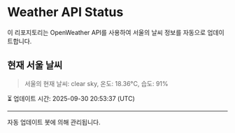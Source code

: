 
# Weather API Status

이 리포지토리는 OpenWeather API를 사용하여 서울의 날씨 정보를 자동으로 업데이트합니다.

## 현재 서울 날씨
> 서울의 현재 날씨: clear sky, 온도: 18.36°C, 습도: 91%

⏳ 업데이트 시간: 2025-09-30 20:53:37 (UTC)

---
자동 업데이트 봇에 의해 관리됩니다.
